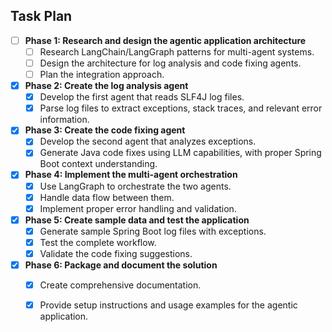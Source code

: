 ## Task Plan

- [ ] **Phase 1: Research and design the agentic application architecture**
  - [ ] Research LangChain/LangGraph patterns for multi-agent systems.
  - [ ] Design the architecture for log analysis and code fixing agents.
  - [ ] Plan the integration approach.

- [x] **Phase 2: Create the log analysis agent**
  - [x] Develop the first agent that reads SLF4J log files.
  - [x] Parse log files to extract exceptions, stack traces, and relevant error information.

- [x] **Phase 3: Create the code fixing agent**
  - [x] Develop the second agent that analyzes exceptions.
  - [x] Generate Java code fixes using LLM capabilities, with proper Spring Boot context understanding.

- [x] **Phase 4: Implement the multi-agent orchestration**
  - [x] Use LangGraph to orchestrate the two agents.
  - [x] Handle data flow between them.
  - [x] Implement proper error handling and validation.

- [x] **Phase 5: Create sample data and test the application**
  - [x] Generate sample Spring Boot log files with exceptions.
  - [x] Test the complete workflow.
  - [x] Validate the code fixing suggestions.

- [x] **Phase 6: Package and document the solution**
  - [x] Create comprehensive documentation.
  - [x] Provide setup instructions and usage examples for the agentic application.

